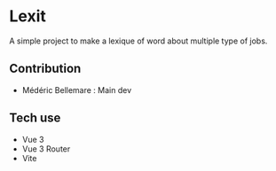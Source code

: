 # Lexit
A simple project to make a lexique of word about multiple type of jobs.

## Contribution 
- Médéric Bellemare : Main dev

## Tech use
- Vue 3  
- Vue 3 Router  
- Vite  
